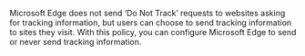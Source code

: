 Microsoft Edge does not send ‘Do Not Track’ requests to websites asking for tracking information, but users can choose to send tracking information to sites they visit. With this policy, you can configure Microsoft Edge to send or never send tracking information.